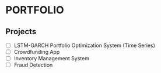 # PORTFOLIO

## Projects
- [ ] LSTM-GARCH Portfolio Optimization System (Time Series)
- [ ] Crowdfunding App
- [ ] Inventory Management System
- [ ] Fraud Detection

